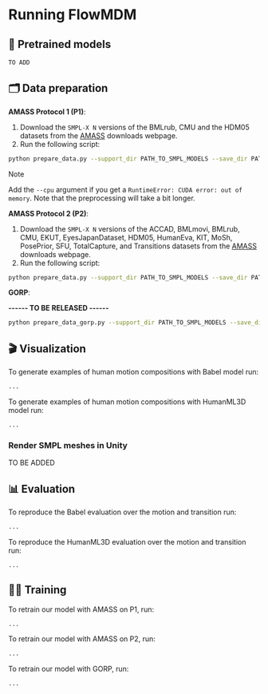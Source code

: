 
# Running FlowMDM

## 💾 Pretrained models

```bash
TO ADD
```

## 🗂️ Data preparation

<!-- <details> -->

**AMASS Protocol 1 (P1)**:

1. Download the `SMPL-X N` versions of the BMLrub, CMU and the HDM05 datasets from the [AMASS](https://amass.is.tue.mpg.de/download.php) downloads webpage.
2. Run the following script:

```bash
python prepare_data.py --support_dir PATH_TO_SMPL_MODELS --save_dir PATH_TO_AMASS_DATASET --root_dir WHERE_TO_STORE_PROCESSED_DATASET --splits_dir prepare_data/amass_p1 --out_fps 60
```

> [!NOTE]
> Add the `--cpu` argument if you get a `RuntimeError: CUDA error: out of memory`. Note that the preprocessing will take a bit longer.

**AMASS Protocol 2 (P2)**:

1. Download the `SMPL-X N` versions of the ACCAD, BMLmovi, BMLrub, CMU, EKUT, EyesJapanDataset, HDM05, HumanEva, KIT, MoSh, PosePrior, SFU, TotalCapture, and Transitions datasets from the [AMASS](https://amass.is.tue.mpg.de/download.php) downloads webpage.
2. Run the following script:

```bash
python prepare_data.py --support_dir PATH_TO_SMPL_MODELS --save_dir PATH_TO_AMASS_DATASET --root_dir WHERE_TO_STORE_PROCESSED_DATASET --splits_dir prepare_data/amass_p2 --out_fps 30
```

**GORP**:

**------ TO BE RELEASED ------**

```bash
python prepare_data_gorp.py --support_dir PATH_TO_SMPL_MODELS --save_dir PATH_TO_AMASS_DATASET --root_dir WHERE_TO_STORE_PROCESSED_DATASET --splits_dir prepare_data/gorp --out_fps 30
```

<!-- </details> -->

## 🎬 Visualization

To generate examples of human motion compositions with Babel model run:

```bash
...
```

To generate examples of human motion compositions with HumanML3D model run:

```bash
...
```


### Render SMPL meshes in Unity

TO BE ADDED



## 📊 Evaluation

To reproduce the Babel evaluation over the motion and transition run:

```bash
...
```

To reproduce the HumanML3D evaluation over the motion and transition run:

```bash
...
```


## 🏋️‍♂️ Training

To retrain our model with AMASS on P1, run:

```bash
...
```

To retrain our model with AMASS on P2, run:

```bash
...
```

To retrain our model with GORP, run:

```bash
...
```

